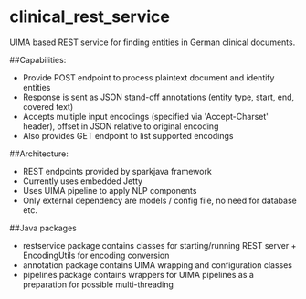 # clinical_rest_service

UIMA based REST service for finding entities in German clinical documents.

##Capabilities:
* Provide POST endpoint to process plaintext document and identify entities
* Response is sent as JSON stand-off annotations (entity type, start, end, covered text)
* Accepts multiple input encodings (specified via 'Accept-Charset' header), offset in JSON relative to original encoding
* Also provides GET endpoint to list supported encodings

##Architecture:
* REST endpoints provided by sparkjava framework
* Currently uses embedded Jetty
* Uses UIMA pipeline to apply NLP components
* Only external dependency are models / config file, no need for database etc.

##Java packages
* restservice package contains classes for starting/running REST server + EncodingUtils for encoding conversion
* annotation package contains UIMA wrapping and configuration classes
* pipelines package contains wrappers for UIMA pipelines as a preparation for possible multi-threading